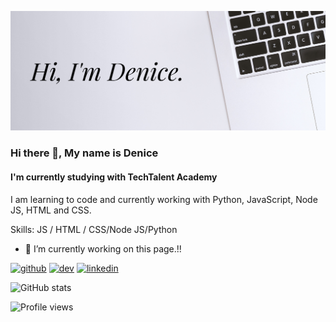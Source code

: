 ![Denices banner](https://github.com/Denice-S/Denice-S/blob/main/assets/banner.png)

### Hi there 👋, My name is Denice
#### I'm currently studying with TechTalent Academy 
I am learning to code and currently working with Python, JavaScript, Node JS, HTML and CSS. 

Skills:  JS / HTML / CSS/Node JS/Python

- 🔭 I’m currently working on this page.!! 


[<img src='https://cdn.jsdelivr.net/npm/simple-icons@3.0.1/icons/github.svg' alt='github' height='40'>](https://github.com/Denice-S)  [<img src='https://cdn.jsdelivr.net/npm/simple-icons@3.0.1/icons/dev-dot-to.svg' alt='dev' height='40'>](https://dev.to/denices)  [<img src='https://cdn.jsdelivr.net/npm/simple-icons@3.0.1/icons/linkedin.svg' alt='linkedin' height='40'>](https://www.linkedin.com/in/denice-soper/)  

![GitHub stats](https://github-readme-stats.vercel.app/api?username=Denice-S&show_icons=true)  

![Profile views](https://gpvc.arturio.dev/Denice-S)  
